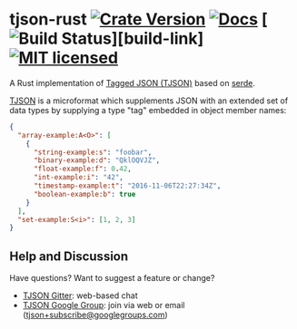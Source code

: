 # tjson-rust [![Crate Version][crate-image]][crate-link] [![Docs][docs-image]][docs-link] [![Build Status][build-image]][build-link] [![MIT licensed][license-image]][license-link]

A Rust implementation of [Tagged JSON (TJSON)][TJSON] based on [serde].

[TJSON] is a microformat which supplements JSON with an extended set of
data types by supplying a type "tag" embedded in object member names:

```json
{
  "array-example:A<O>": [
    {
      "string-example:s": "foobar",
      "binary-example:d": "QklOQVJZ",
      "float-example:f": 0.42,
      "int-example:i": "42",
      "timestamp-example:t": "2016-11-06T22:27:34Z",
      "boolean-example:b": true
    }
  ],
  "set-example:S<i>": [1, 2, 3]
}
```

[crate-image]: https://img.shields.io/crates/v/tjson.svg
[crate-link]: https://crates.io/crates/tjson
[docs-image]: https://docs.rs/tjson/badge.svg
[docs-link]: https://docs.rs/tjson/
[build-image]: https://travis-ci.org/tjson/tjson-rust.svg?branch=master
[license-image]: https://img.shields.io/badge/license-MIT-blue.svg
[license-link]: https://github.com/tjson/tjson-rust/blob/master/LICENSE.txt
[TJSON]: https://www.tjson.org/
[serde]: https://github.com/serde-rs/serde/

## Help and Discussion

Have questions? Want to suggest a feature or change?

* [TJSON Gitter]: web-based chat
* [TJSON Google Group]: join via web or email ([tjson+subscribe@googlegroups.com])

[TJSON Gitter]: https://gitter.im/tjson/Lobby
[TJSON Google Group]: https://groups.google.com/forum/#!forum/tjson
[tjson+subscribe@googlegroups.com]: mailto:tjson+subscribe@googlegroups.com

